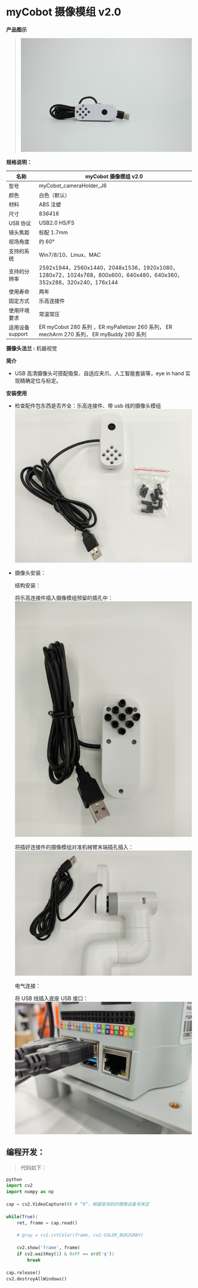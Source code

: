 # myCobot 摄像模组 v2.0

**产品图示**

> ![pi](../resources/2-ProductFeature/2.4/2.4.4-1.png)

**规格说明：**

| 名称             | myCobot 摄像模组 v2.0                                                                      |
| ---------------- | ------------------------------------------------------------------------------------------ |
| 型号             | myCobot_cameraHolder_J6                                                                    |
| 颜色             | 白色（默认）                                                                               |
| 材料             | ABS 注塑                                                                                   |
| 尺寸             | 83*64*16                                                                                   |
| USB 协议         | USB2.0 HS/FS                                                                               |
| 镜头焦距         | 标配 1.7mm                                                                                 |
| 视场角度         | 约 60°                                                                                     |
| 支持的系统       | Win7/8/10、Linux、MAC                                                                      |
| 支持的分辨率       | 2592x1944，2560x1440，2048x1536，1920x1080，1280x72，1024x768，800x600，640x480，640x360，352x288，320x240，176x144                                          |
| 使用寿命         | 两年                                                                                       |
| 固定方式         | 乐高连接件                                                                                 |
| 使用环境要求     | 常温常压                                                                                   |
| 适用设备 support | ER myCobot 280 系列 ，ER myPalletizer 260 系列， ER mechArm 270 系列， ER myBuddy 280 系列 |

**摄像头法兰 :** 机器视觉

**简介**

- USB 高清摄像头可搭配吸泵、自适应夹爪、人工智能套装等，eye in hand 实现精确定位与标定。

**安装使用**

- 检查配件包东西是否齐全：乐高连接件、带 usb 线的摄像头模组
  ![alt text](../resources/2-ProductFeature/2.4/2.4.4-2.png)

- 摄像头安装：

  结构安装：

  将乐高连接件插入摄像模组预留的插孔中：
  ![](../resources/2-ProductFeature/2.4/2.4.4-3.png)

  将插好连接件的摄像模组对准机械臂末端插孔插入：
  ![](../resources/2-ProductFeature/2.4/2.4.4-4.png)

  电气连接：

  将 USB 线插入底座 USB 接口：
  ![](../resources/2-ProductFeature/2.4/2.4.4-5.png)
  
## 编程开发：


 > 代码如下：

```python
python
import cv2
import numpy as np

cap = cv2.VideoCapture(0) # “0”，根据查询到的摄像设备号来定

while(True):
    ret, frame = cap.read()

    # gray = cv2.cvtColor(frame, cv2.COLOR_BGR2GRAY)

    cv2.show('frame', frame)
    if cv2.waitKey(1) & 0xFF == ord('q'):
        break

cap.release()
cv2.destroyAllWindows()

```